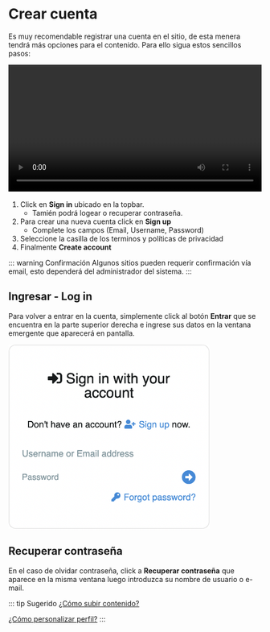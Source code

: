 # Crear cuenta

Es muy recomendable registrar una cuenta en el sitio, de esta menera tendrá más opciones para el contenido. Para ello sigua estos sencillos pasos:

<video class="media-screen" width="100%" controls autoplay>
    <source src="../src/manual/get-started/signin.webm" type="video/webm">
</video>

1. Click en **Sign in** ubicado en la topbar.
   - Tamién podrá logear o recuperar contraseña.
2. Para crear una nueva cuenta click en **Sign up**
   - Complete los campos (Email, Username, Password)
3. Seleccione la casilla de los terminos y políticas de privacidad
4. Finalmente **Create account**

::: warning Confirmación
Algunos sitios pueden requerir confirmación vía email, esto dependerá del administrador del sistema.
:::

## Ingresar - Log in

Para volver a entrar en la cuenta, simplemente click al botón **Entrar** que se encuentra en la parte superior derecha e ingrese sus datos en la ventana emergente que aparecerá en pantalla.

<img class="media-screen" src="../src/manual/get-started/login.png" width="400"/>

## Recuperar contraseña

En el caso de olvidar contraseña, click a **Recuperar contraseña** que aparece en la misma ventana luego introduzca su nombre de usuario o e-mail.

::: tip Sugerido
[¿Cómo subir contenido?](../upload/upload.md)

[¿Cómo personalizar perfil?](../settings/README.md)
:::